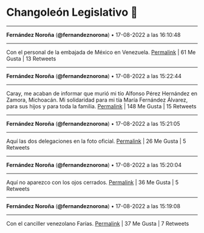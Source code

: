 # Changoleón Legislativo 🙈
*****
**Fernández Noroña** (**@fernandeznorona**) • 17-08-2022 a las 16:10:48
*****
Con el personal de la embajada de México en Venezuela.
[Permalink](https://twitter.com/fernandeznorona/status/1560056584860045314) | 61 Me Gusta | 13 Retweets
*****
**Fernández Noroña** (**@fernandeznorona**) • 17-08-2022 a las 15:22:44
*****
Caray, me acaban de informar que murió mi tío Alfonso Pérez Hernández en Zamora, Michoacán. Mi solidaridad para mi tía María Fernández Álvarez, para sus hijos y para toda la familia.
[Permalink](https://twitter.com/fernandeznorona/status/1560044488747352066) | 148 Me Gusta | 15 Retweets
*****
**Fernández Noroña** (**@fernandeznorona**) • 17-08-2022 a las 15:21:05
*****
Aquí las dos delegaciones en la foto oficial.
[Permalink](https://twitter.com/fernandeznorona/status/1560044072269742080) | 26 Me Gusta | 5 Retweets
*****
**Fernández Noroña** (**@fernandeznorona**) • 17-08-2022 a las 15:20:04
*****
Aquí no aparezco con los ojos cerrados.
[Permalink](https://twitter.com/fernandeznorona/status/1560043817151102976) | 36 Me Gusta | 5 Retweets
*****
**Fernández Noroña** (**@fernandeznorona**) • 17-08-2022 a las 15:19:08
*****
Con el canciller venezolano Farías.
[Permalink](https://twitter.com/fernandeznorona/status/1560043582232346629) | 37 Me Gusta | 7 Retweets